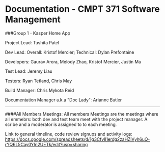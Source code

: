 # Documentation - CMPT 371 Software Management
###Group 1 - Kasper Home App

Project Lead: Tushita Patel

Dev Lead: Overall: Kristof Mercier; Technical: Dylan Prefontaine

Developers: Gaurav Arora, Melody Zhao, Kristof Mercier, Justin Ma

Test Lead: Jeremy Liau

Testers: Ryan Tetland, Chris May

Build Manager: Chris Mykota Reid

Documentation Manager a.k.a "Doc Lady": Arianne Butler

---

####All Members Meetings:
All members Meetings are the meetings where all emmebrs: both dev and test team meet with the project manager. A scribe and a moderator is assigned to to each meeting. 

Link to general timeline, code review signups and activity logs: https://docs.google.com/spreadsheets/d/1g3CfvlI1erdg2zaHZlVyh6uQ-rYQ6L5Cay0YIn2UETk/edit?usp=sharing



